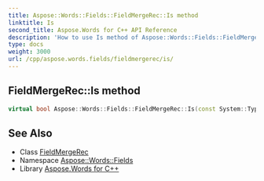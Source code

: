```yaml
---
title: Aspose::Words::Fields::FieldMergeRec::Is method
linktitle: Is
second_title: Aspose.Words for C++ API Reference
description: 'How to use Is method of Aspose::Words::Fields::FieldMergeRec class in C++.'
type: docs
weight: 3000
url: /cpp/aspose.words.fields/fieldmergerec/is/
---
```

## FieldMergeRec::Is method




```cpp
virtual bool Aspose::Words::Fields::FieldMergeRec::Is(const System::TypeInfo &target) const override
```

## See Also

* Class [FieldMergeRec](../)
* Namespace [Aspose::Words::Fields](../../)
* Library [Aspose.Words for C++](../../../)
